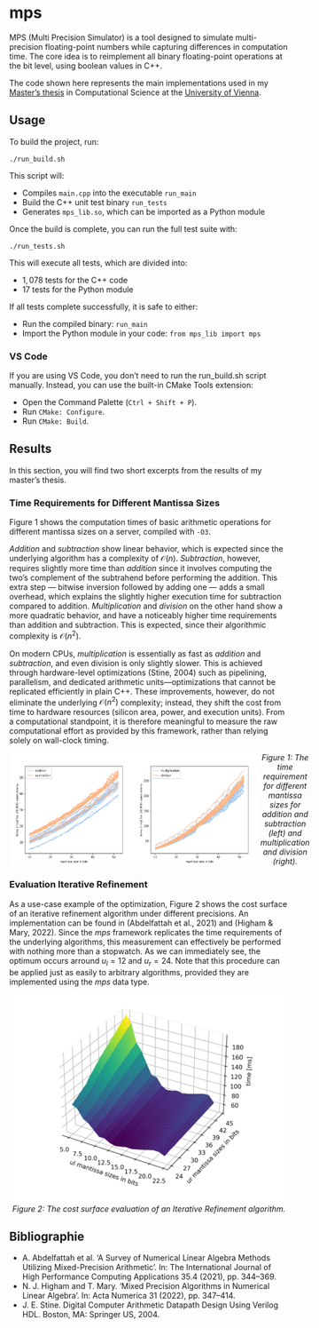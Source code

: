# mps

MPS (Multi Precision Simulator) is a tool designed to simulate multi-precision floating-point numbers while capturing differences in computation time. The core idea is to reimplement all binary floating-point operations at the bit level, using boolean values in C++. 

The code shown here represents the main implementations used in my [Master’s thesis](https://utheses.univie.ac.at/detail/72248#) in Computational Science at the [University of Vienna](https://www.univie.ac.at/en/).

## Usage 

To build the project, run:

```
./run_build.sh
```

This script will:
 - Compiles `main.cpp` into the executable `run_main`
 - Build the C++ unit test binary `run_tests`
 - Generates `mps_lib.so`, which can be imported as a Python module

Once the build is complete, you can run the full test suite with:

```
./run_tests.sh
```

This will execute all tests, which are divided into:
 - $1,078$ tests for the C++ code
 - $17$ tests for the Python module

If all tests complete successfully, it is safe to either:
 - Run the compiled binary: `run_main`
 - Import the Python module in your code: `from mps_lib import mps`

### VS Code 

If you are using VS Code, you don’t need to run the run_build.sh script manually. Instead, you can use the built-in CMake Tools extension:

 - Open the Command Palette (`Ctrl + Shift + P`).
 - Run `CMake: Configure`.
 - Run `CMake: Build`.

## Results 

In this section, you will find two short excerpts from the results of my master’s thesis.

### Time Requirements for Different Mantissa Sizes

Figure 1 shows the computation times of basic arithmetic operations for different mantissa sizes on a server, compiled with `-O3`.

*Addition* and *subtraction* show linear behavior, which is expected since the underlying algorithm has a complexity of $\mathcal{O}(n)$. *Subtraction*, however, requires slightly more time than *addition* since it involves computing the two’s complement of the subtrahend before performing the addition. This extra step — bitwise inversion followed by adding one — adds a small overhead, which explains the slightly higher execution time for subtraction compared to addition. *Multiplication* and *division* on the other hand show a more quadratic behavior, and have a noticeably higher time requirements than addition and subtraction. This is expected, since their algorithmic complexity is $\mathcal{O}(n^2)$.

On modern CPUs, *multiplication* is essentially as fast as *addition* and *subtraction*, and even division is only slightly slower. This is achieved through hardware-level optimizations (Stine, 2004) such as pipelining, parallelism, and dedicated arithmetic units—optimizations that cannot be replicated efficiently in plain C++. These improvements, however, do not eliminate the underlying $\mathcal{O}(n^2)$ complexity; instead, they shift the cost from time to hardware resources (silicon area, power, and execution units). From a computational standpoint, it is therefore meaningful to measure the raw computational effort as provided by this framework, rather than relying solely on wall-clock timing.

<div style="display: flex; justify-content: space-between;" align="center"> 
    <img src="./pictures/1_add_sub_evaluation.png" alt="Time Requirement Addition and Subtraction" width="45%"/>
    <img src="./pictures/2_mul_div_evaluation.png" alt="Time Requirement Multiplication and Division" width="45%"/><br>
    <em>Figure 1: The time requirement for different mantissa sizes for addition and subtraction (left) and multiplication and division (right).</em>
</div>

### Evaluation Iterative Refinement

As a use-case example of the optimization, Figure 2 shows the cost surface of an iterative refinement algorithm under different precisions. An implementation can be found in (Abdelfattah et al., 2021) and (Higham & Mary, 2022). Since the *mps* framework replicates the time requirements of the underlying algorithms, this measurement can effectively be performed with nothing more than a stopwatch. As we can immediately see, the optimum occurs arround $u_l = 12$ and $u_r = 24$. Note that this procedure can be applied just as easily to arbitrary algorithms, provided they are implemented using the *mps* data type.

<p align="center">
    <img width="500" src="./pictures/3_IR_evaluation.png" alt="Cost Surface Evaluation of an Iterative Refinement Algorithm."><br>
    <em>
    Figure 2: The cost surface evaluation of an Iterative Refinement algorithm.
    </em>
</p>

## Bibliographie 

- A. Abdelfattah et al. ‘A Survey of Numerical Linear Algebra Methods Utilizing
Mixed-Precision Arithmetic’. In: The International Journal of High Performance
Computing Applications 35.4 (2021), pp. 344–369.
- N. J. Higham and T. Mary. ‘Mixed Precision Algorithms in Numerical Linear
Algebra’. In: Acta Numerica 31 (2022), pp. 347–414.
- J. E. Stine. Digital Computer Arithmetic Datapath Design Using Verilog HDL.
Boston, MA: Springer US, 2004.

